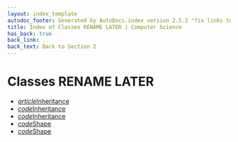 ```yaml
---
layout: index_template
autodoc_footer: Generated by AutoDocs.index version 2.5.2 "fix links to documents" ⓒ Starwort, 2020
title: Index of Classes RENAME LATER | Computer Science
has_back: true
back_link: ..
back_text: Back to Section 2
---
```


# **Classes RENAME LATER**

- <a href='./inheritance.html'><i title='MD file' class="material-icons">article</i>Inheritance</a>
- <a href='./inheritance.psc'><i title='PSC file' class="material-icons">code</i>Inheritance</a>
- <a href='./inheritance.py'><i title='PY file' class="material-icons">code</i>Inheritance</a>
- <a href='./shape.py'><i title='PY file' class="material-icons">code</i>Shape</a>
- <a href='./shape.splw'><i title='SPLW file' class="material-icons">code</i>Shape</a>
